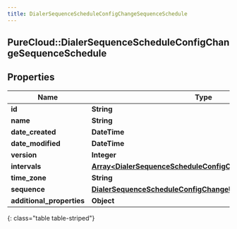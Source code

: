 ```yaml
---
title: DialerSequenceScheduleConfigChangeSequenceSchedule
---
```

## PureCloud::DialerSequenceScheduleConfigChangeSequenceSchedule

## Properties

|Name | Type | Description | Notes|
|------------ | ------------- | ------------- | -------------|
| **id** | **String** |  | [optional] |
| **name** | **String** |  | [optional] |
| **date_created** | **DateTime** |  | [optional] |
| **date_modified** | **DateTime** |  | [optional] |
| **version** | **Integer** |  | [optional] |
| **intervals** | [**Array&lt;DialerSequenceScheduleConfigChangeScheduleInterval&gt;**](DialerSequenceScheduleConfigChangeScheduleInterval.html) |  | [optional] |
| **time_zone** | **String** |  | [optional] |
| **sequence** | [**DialerSequenceScheduleConfigChangeUriReference**](DialerSequenceScheduleConfigChangeUriReference.html) |  | [optional] |
| **additional_properties** | **Object** |  | [optional] |
{: class="table table-striped"}


